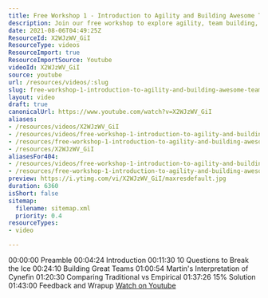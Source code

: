 ```yaml
---
title: Free Workshop 1 - Introduction to Agility and Building Awesome Teams
description: Join our free workshop to explore agility, team building, and insights on Cynefin. Discover strategies for creating awesome teams and enhancing collaboration!
date: 2021-08-06T04:49:25Z
ResourceId: X2WJzWV_GiI
ResourceType: videos
ResourceImport: true
ResourceImportSource: Youtube
videoId: X2WJzWV_GiI
source: youtube
url: /resources/videos/:slug
slug: free-workshop-1-introduction-to-agility-and-building-awesome-teams
layout: video
draft: true
canonicalUrl: https://www.youtube.com/watch?v=X2WJzWV_GiI
aliases:
- /resources/videos/X2WJzWV_GiI
- /resources/videos/free-workshop-1-introduction-to-agility-and-building-awesome-teams
- /resources/free-workshop-1-introduction-to-agility-and-building-awesome-teams
- /resources/X2WJzWV_GiI
aliasesFor404:
- /resources/videos/free-workshop-1-introduction-to-agility-and-building-awesome-teams
- /resources/free-workshop-1-introduction-to-agility-and-building-awesome-teams
preview: https://i.ytimg.com/vi/X2WJzWV_GiI/maxresdefault.jpg
duration: 6360
isShort: false
sitemap:
  filename: sitemap.xml
  priority: 0.4
resourceTypes:
- video

---
```

 00:00:00 Preamble
00:04:24 Introduction
00:11:30 10 Questions to Break the Ice
00:24:10 Building Great Teams
01:00:54 Martin's Interpretation of Cynefin
01:20:30 Comparing Traditional vs Empirical
01:37:26 15% Solution
01:43:00 Feedback and Wrapup 
 [Watch on Youtube](https://www.youtube.com/watch?v=X2WJzWV_GiI)
